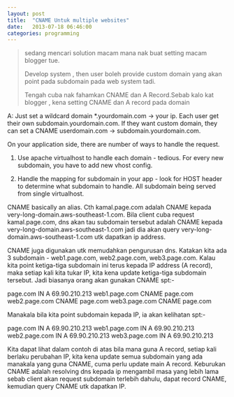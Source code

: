```yaml
---
layout: post
title:  "CNAME Untuk multiple websites"
date:   2013-07-18 06:46:00
categories: programming
---
```

>sedang mencari solution macam mana nak buat setting macam blogger tue.
>
>Develop system , then user boleh provide custom domain yang akan point pada subdomain pada web system tadi.
>
>Tengah cuba nak fahamkan CNAME dan A Record.Sebab kalo kat blogger , kena setting CNAME dan A record pada domain

A:
Just set a wildcard domain *.yourdomain.com -> your ip. Each user get their own subdomain.yourdomain.com. If they want custom domain, they can set a CNAME userdomain.com -> subdomain.yourdomain.com.

On your application side, there are number of ways to handle the request.

1. Use apache virtualhost to handle each domain - tedious. For every new subdomain, you have to add new vhost config.

2. Handle the mapping for subdomain in your app - look for HOST header to determine what subdomain to handle. All subdomain being served from single virtualhost.

CNAME basically an alias. Cth kamal.page.com adalah CNAME kepada very-long-domain.aws-southeast-1.com. Bila client cuba request kamal.page.com, dns akan tau subdomain tersebut adalah CNAME kepada very-long-domain.aws-southeast-1.com jadi dia akan query very-long-domain.aws-southeast-1.com utk dapatkan ip address.

CNAME juga digunakan utk memudahkan pengurusan dns. Katakan kita ada 3 subdomain - web1.page.com, web2.page.com, web3.page.com. Kalau kita point ketiga-tiga subdomain ini terus kepada IP address (A record), maka setiap kali kita tukar IP, kita kena update ketiga-tiga subdomain tersebut. Jadi biasanya orang akan gunakan CNAME spt:-

page.com IN A 69.90.210.213
web1.page.com CNAME page.com
web2.page.com CNAME page.com
web3.page.com CNAME page.com

Manakala bila kita point subdomain kepada IP, ia akan kelihatan spt:-

page.com IN A 69.90.210.213
web1.page.com IN A 69.90.210.213
web2.page.com IN A 69.90.210.213
web3.page.com IN A 69.90.210.213

Kita dapat lihat dalam contoh di atas bila mana guna A record, setiap kali berlaku perubahan IP, kita kena update semua subdomain yang ada manakala yang guna CNAME, cuma perlu update main A record. Keburukan CNAME adalah resolving dns kepada ip mengambil masa yang lebih lama sebab client akan request subdomain terlebih dahulu, dapat record CNAME, kemudian query CNAME utk dapatkan IP.
